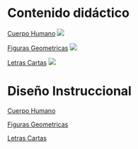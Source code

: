 
# Contenido didáctico

[Cuerpo Humano](https://rober19.github.io/drag-drop/diseño-instruccional-cuerpo-humano/Arrastrar-cuerpo%20humano/)
![](https://i.ibb.co/ncVjxbb/image.png)

[Figuras Geometricas]( https://rober19.github.io/drag-drop/diseño-instruccional-figuras-geometricas/Figuras-Geometricas/index.html)
![](https://i.ibb.co/grsxLr8/image.png)

[Letras Cartas]( https://rober19.github.io/drag-drop/diseño-instruccional-letras-cartas/LetrasCartas/)
![](https://i.ibb.co/9p8FDnR/image.png)

# Diseño Instruccional


[Cuerpo Humano](https://rober19.github.io/drag-drop/diseño-instruccional-cuerpo-humano/)


[Figuras Geometricas]( https://rober19.github.io/drag-drop/diseño-instruccional-figuras-geometricas/index.html)


[Letras Cartas]( https://rober19.github.io/drag-drop/diseño-instruccional-letras-cartas/)
